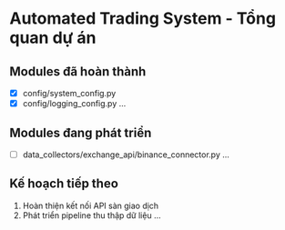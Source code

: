 # Automated Trading System - Tổng quan dự án

## Modules đã hoàn thành
- [x] config/system_config.py
- [x] config/logging_config.py
...

## Modules đang phát triển
- [ ] data_collectors/exchange_api/binance_connector.py
...

## Kế hoạch tiếp theo
1. Hoàn thiện kết nối API sàn giao dịch
2. Phát triển pipeline thu thập dữ liệu
...